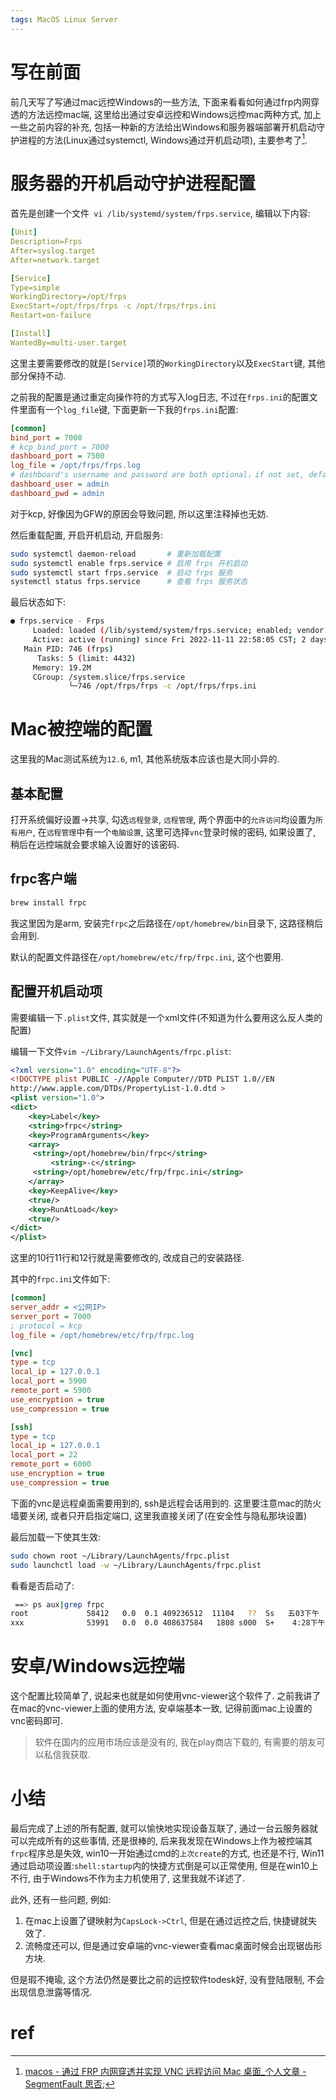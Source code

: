 ```yaml
---
tags: MacOS Linux Server
---
```


# 写在前面

前几天写了写通过mac远控Windows的一些方法, 下面来看看如何通过frp内网穿透的方法远控mac端, 这里给出通过安卓远控和Windows远控mac两种方式, 加上一些之前内容的补充, 包括一种新的方法给出Windows和服务器端部署开机启动守护进程的方法(Linux通过systemctl, Windows通过开机启动项), 主要参考了[^1].

# 服务器的开机启动守护进程配置

首先是创建一个文件` vi /lib/systemd/system/frps.service`, 编辑以下内容:

```yaml
[Unit]
Description=Frps
After=syslog.target
After=network.target

[Service]
Type=simple
WorkingDirectory=/opt/frps
ExecStart=/opt/frps/frps -c /opt/frps/frps.ini
Restart=on-failure

[Install]
WantedBy=multi-user.target
```

这里主要需要修改的就是`[Service]`项的`WorkingDirectory`以及`ExecStart`键, 其他部分保持不动. 

之前我的配置是通过重定向操作符的方式写入log日志, 不过在`frps.ini`的配置文件里面有一个`log_file`键, 下面更新一下我的`frps.ini`配置:

```ini
[common]
bind_port = 7000
# kcp_bind_port = 7000
dashboard_port = 7500
log_file = /opt/frps/frps.log
# dashboard's username and password are both optional，if not set, default is admin.
dashboard_user = admin
dashboard_pwd = admin
```

对于kcp, 好像因为GFW的原因会导致问题, 所以这里注释掉也无妨. 

然后重载配置, 开启开机启动, 开启服务:

```bash
sudo systemctl daemon-reload       # 重新加载配置
sudo systemctl enable frps.service # 启用 frps 开机启动
sudo systemctl start frps.service  # 启动 frps 服务
systemctl status frps.service      # 查看 frps 服务状态
```

最后状态如下:

```bash
● frps.service - Frps
     Loaded: loaded (/lib/systemd/system/frps.service; enabled; vendor preset: >
     Active: active (running) since Fri 2022-11-11 22:58:05 CST; 2 days ago
   Main PID: 746 (frps)
      Tasks: 5 (limit: 4432)
     Memory: 19.2M
     CGroup: /system.slice/frps.service
             └─746 /opt/frps/frps -c /opt/frps/frps.ini
```

# Mac被控端的配置

这里我的Mac测试系统为`12.6`, m1, 其他系统版本应该也是大同小异的. 

## 基本配置

打开系统偏好设置->共享, 勾选`远程登录`, `远程管理`, 两个界面中的`允许访问`均设置为`所有用户`, 在`远程管理`中有一个`电脑设置`, 这里可选择`vnc`登录时候的密码, 如果设置了, 稍后在远控端就会要求输入设置好的该密码. 

## frpc客户端

```bash
brew install frpc
```

我这里因为是arm, 安装完`frpc`之后路径在`/opt/homebrew/bin`目录下, 这路径稍后会用到. 

默认的配置文件路径在`/opt/homebrew/etc/frp/frpc.ini`, 这个也要用. 

## 配置开机启动项

需要编辑一下`.plist`文件, 其实就是一个xml文件(不知道为什么要用这么反人类的配置)

编辑一下文件`vim ~/Library/LaunchAgents/frpc.plist`:

```xml
<?xml version="1.0" encoding="UTF-8"?>
<!DOCTYPE plist PUBLIC -//Apple Computer//DTD PLIST 1.0//EN
http://www.apple.com/DTDs/PropertyList-1.0.dtd >
<plist version="1.0">
<dict>
    <key>Label</key>
    <string>frpc</string>
    <key>ProgramArguments</key>
    <array>
     <string>/opt/homebrew/bin/frpc</string>
         <string>-c</string>
     <string>/opt/homebrew/etc/frp/frpc.ini</string>
    </array>
    <key>KeepAlive</key>
    <true/>
    <key>RunAtLoad</key>
    <true/>
</dict>
</plist>
```

这里的10行11行和12行就是需要修改的, 改成自己的安装路径. 

其中的`frpc.ini`文件如下:

```ini
[common]
server_addr = <公网IP>
server_port = 7000
; protocol = kcp
log_file = /opt/homebrew/etc/frp/frpc.log

[vnc]
type = tcp
local_ip = 127.0.0.1
local_port = 5900
remote_port = 5900
use_encryption = true
use_compression = true

[ssh]
type = tcp
local_ip = 127.0.0.1
local_port = 22
remote_port = 6000
use_encryption = true
use_compression = true

```

下面的vnc是远程桌面需要用到的, ssh是远程会话用到的. 这里要注意mac的防火墙要关闭, 或者只开启指定端口, 这里我直接关闭了(在安全性与隐私那块设置)

最后加载一下使其生效:

```bash
sudo chown root ~/Library/LaunchAgents/frpc.plist
sudo launchctl load -w ~/Library/LaunchAgents/frpc.plist
```

看看是否启动了:

```bash
 ==> ps aux|grep frpc
root             58412   0.0  0.1 409236512  11104   ??  Ss   五03下午   0:11.75 /opt/homebrew/bin/frpc -c /opt/homebrew/etc/frp/frpc.ini
xxx              53991   0.0  0.0 408637584   1808 s000  S+    4:28下午   0:00.00 grep frpc
```



# 安卓/Windows远控端

这个配置比较简单了, 说起来也就是如何使用vnc-viewer这个软件了. 之前我讲了在mac的vnc-viewer上面的使用方法, 安卓端基本一致, 记得前面mac上设置的vnc密码即可. 

>   软件在国内的应用市场应该是没有的, 我在play商店下载的, 有需要的朋友可以私信我获取. 



# 小结

最后完成了上述的所有配置, 就可以愉快地实现设备互联了, 通过一台云服务器就可以完成所有的这些事情, 还是很棒的, 后来我发现在Windows上作为被控端其`frpc`程序总是失效, win10一开始通过cmd的`上次create`的方式, 也还是不行, Win11通过启动项设置:`shell:startup`内的快捷方式倒是可以正常使用, 但是在win10上不行, 由于Windows不作为主力机使用了, 这里我就不详述了. 

此外, 还有一些问题, 例如:

1.   在mac上设置了键映射为`CapsLock->Ctrl`, 但是在通过远控之后, 快捷键就失效了. 
2.   流畅度还可以, 但是通过安卓端的vnc-viewer查看mac桌面时候会出现锯齿形方块.

但是瑕不掩瑜, 这个方法仍然是要比之前的远控软件todesk好, 没有登陆限制, 不会出现信息泄露等情况. 

# ref

[^1]:[macos - 通过 FRP 内网穿透并实现 VNC 远程访问 Mac 桌面_个人文章 - SegmentFault 思否](https://segmentfault.com/a/1190000021724321);
